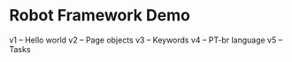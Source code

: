 # Robot Framework Demo

v1 – Hello world
v2 – Page objects
v3 – Keywords
v4 – PT-br language
v5 – Tasks